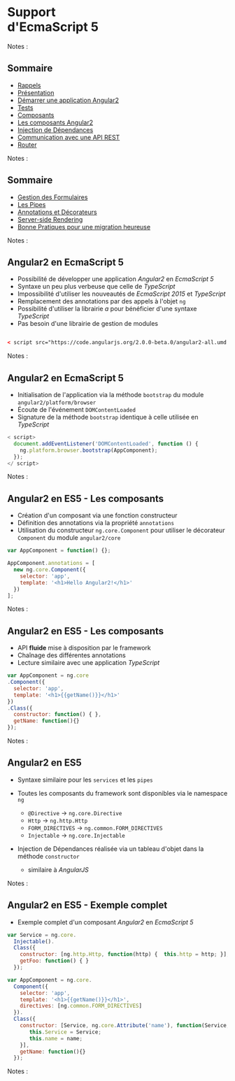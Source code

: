 # Support<br>d'EcmaScript 5

<!-- .slide: class="page-title" -->

Notes :



## Sommaire

<!-- .slide: class="toc" -->

- [Rappels](#/1)
- [Présentation](#/2)
- [Démarrer une application Angular2](#/3)
- [Tests](#/4)
- [Composants](#/5)
- [Les composants Angular2](#/6)
- [Injection de Dépendances](#/7)
- [Communication avec une API REST](#/8)
- [Router](#/9)

Notes :



## Sommaire

<!-- .slide: class="toc" -->

- [Gestion des Formulaires](#/10)
- [Les Pipes](#/11)
- [Annotations et Décorateurs](#/12)
- [Server-side Rendering](#/13)
- [Bonne Pratiques pour une migration heureuse](#/14)

Notes :



## Angular2 en EcmaScript 5

- Possibilité de développer une application *Angular2* en *EcmaScript 5*
- Syntaxe un peu plus verbeuse que celle de *TypeScript*
- Impossibilité d'utiliser les nouveautés de *EcmaScript 2015* et *TypeScript*
- Remplacement des annotations par des appels à l'objet `ng`
- Possibilité d'utiliser la librairie *a* pour bénéficier d'une syntaxe *TypeScript*
- Pas besoin d'une librairie de gestion de modules

```html

< script src="https://code.angularjs.org/2.0.0-beta.0/angular2-all.umd.dev.js"></ script>

```

Notes :



## Angular2 en EcmaScript 5

- Initialisation de l'application via la méthode `bootstrap` du module `angular2/platform/browser`
- Écoute de l'événement `DOMContentLoaded`
- Signature de la méthode `bootstrap` identique à celle utilisée en *TypeScript*

```javascript
< script>
  document.addEventListener('DOMContentLoaded', function () {
    ng.platform.browser.bootstrap(AppComponent);
  });
</ script>
```

Notes :



## Angular2 en ES5 - Les composants

- Création d'un composant  via une fonction constructeur
- Définition des annotations via la propriété `annotations`
- Utilisation du constructeur `ng.core.Component` pour utiliser le décorateur `Component` du module `angular2/core`

```javascript
var AppComponent = function() {};

AppComponent.annotations = [
  new ng.core.Component({
    selector: 'app',
    template: '<h1>Hello Angular2!</h1>'
  })
];
```

Notes :



## Angular2 en ES5 - Les composants

- API **fluide** mise à disposition par le framework
- Chaînage des différentes annotations
- Lecture similaire avec une application *TypeScript*

```javascript
var AppComponent = ng.core
.Component({
  selector: 'app',
  template: '<h1>{{getName()}}</h1>'
})
.Class({
  constructor: function() { },
  getName: function(){}
});
```

Notes :



## Angular2 en ES5

- Syntaxe similaire pour les `services` et les `pipes`
- Toutes les composants du framework sont disponibles via le namespace `ng`
  - `@Directive` -> `ng.core.Directive`
  - `Http` -> `ng.http.Http`
  - `FORM_DIRECTIVES` -> `ng.common.FORM_DIRECTIVES`
  - `Injectable` -> `ng.core.Injectable`

- Injection de Dépendances réalisée via un tableau d'objet dans la méthode `constructor`
  - similaire à *AngularJS*

Notes :



## Angular2 en ES5 - Exemple complet

- Exemple complet d'un composant *Angular2* en *EcmaScript 5*

```javascript
var Service = ng.core.
  Injectable().
  Class({
    constructor: [ng.http.Http, function(http) {  this.http = http; }],
    getFoo: function() { }
  });

var AppComponent = ng.core.
  Component({
    selector: 'app',
    template: '<h1>{{getName()}}</h1>',
    directives: [ng.common.FORM_DIRECTIVES]
  }).
  Class({
    constructor: [Service, ng.core.Attribute('name'), function(Service, name) {
       this.Service = Service;
       this.name = name;
    }],
    getName: function(){}
  });
```

Notes :



<!-- .slide: class="page-questions" -->
